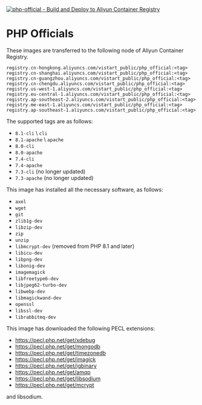 [![php-official - Build and Deploy to Aliyun Container Registry](https://github.com/vistart/Dockerfiles/actions/workflows/build_and_deploy.yml/badge.svg?branch=php-official&event=push)](https://github.com/vistart/Dockerfiles/actions/workflows/build_and_deploy.yml)

# PHP Officials

These images are transferred to the following node of Aliyun Container Registry.

```
registry.cn-hongkong.aliyuncs.com/vistart_public/php_official:<tag>
registry.cn-shanghai.aliyuncs.com/vistart_public/php_official:<tag>
registry.cn-guangzhou.aliyuncs.com/vistart_public/php_official:<tag>
registry.cn-chengdu.aliyuncs.com/vistart_public/php_official:<tag>
registry.us-west-1.aliyuncs.com/vistart_public/php_official:<tag>
registry.eu-central-1.aliyuncs.com/vistart_public/php_official:<tag>
registry.ap-southeast-2.aliyuncs.com/vistart_public/php_official:<tag>
registry.me-east-1.aliyuncs.com/vistart_public/php_official:<tag>
registry.ap-southeast-1.aliyuncs.com/vistart_public/php_official:<tag>
```

The supported tags are as follows:
- `8.1-cli` \ `cli`
- `8.1-apache` \ `apache`
- `8.0-cli`
- `8.0-apache`
- `7.4-cli`
- `7.4-apache`
- `7.3-cli` (no longer updated)
- `7.3-apache` (no longer updated)

This image has installed all the necessary software, as follows:

- `axel`
- `wget`
- `git`
- `zlib1g-dev`
- `libzip-dev`
- `zip`
- `unzip`
- `libmcrypt-dev` (removed from PHP 8.1 and later)
- `libicu-dev`
- `libpng-dev`
- `libonig-dev`
- `imagemagick`
- `libfreetype6-dev`
- `libjpeg62-turbo-dev`
- `libwebp-dev`
- `libmagickwand-dev`
- `openssl`
- `libssl-dev`
- `librabbitmq-dev`

This image has downloaded the following PECL extensions:

- https://pecl.php.net/get/xdebug
- https://pecl.php.net/get/mongodb
- https://pecl.php.net/get/timezonedb
- https://pecl.php.net/get/imagick
- https://pecl.php.net/get/igbinary
- https://pecl.php.net/get/amqp
- https://pecl.php.net/get/libsodium
- https://pecl.php.net/get/mcrypt

and libsodium.